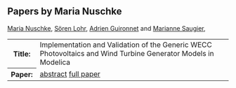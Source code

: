## Papers by Maria Nuschke
<table>
<a href="/proceedings/authors/MariaNuschke">Maria Nuschke</a>, <a href="/proceedings/authors/SorenLohr">Sören Lohr</a>, <a href="/proceedings/authors/AdrienGuironnet">Adrien Guironnet</a> and <a href="/proceedings/authors/MarianneSaugier">Marianne Saugier</a>, </td>
</tr>
<tr><th>Title:</th>
<td>Implementation and Validation of the Generic WECC Photovoltaics and Wind Turbine Generator Models in Modelica</td>
</tr>
<tr><th>Paper:</th>
<td><a href="/abstracts/abstract_8A_4">abstract</a> <a href="/proceedings/papers/Modelica2021session8A_paper4.pdf">full paper</a></td>
</tr>
</table>
